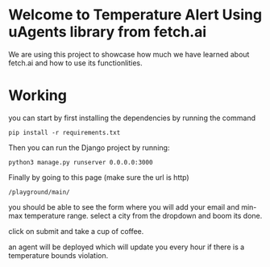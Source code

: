 # Welcome to Temperature Alert Using uAgents library from fetch.ai

We are using this project to showcase how much we have learned about fetch.ai and how to use its functionlities.

# Working

you can start by first installing the dependencies by running the command
```
pip install -r requirements.txt
```

Then you can run the Django project by running:

```
python3 manage.py runserver 0.0.0.0:3000
```

Finally by going to this page (make sure the url is http)
```
/playground/main/
```

you should be able to see the form where you will add your email and min-max temperature range.
select a city from the dropdown and boom its done.

click on submit and take a cup of coffee.

an agent will be deployed which will update you every hour if there is a temperature bounds violation.
